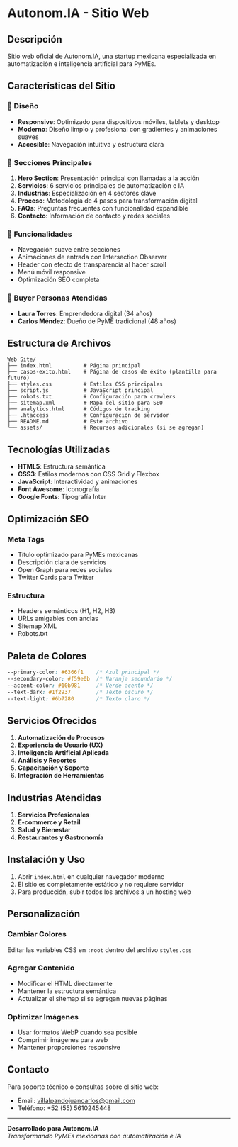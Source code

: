 # Autonom.IA - Sitio Web

## Descripción
Sitio web oficial de Autonom.IA, una startup mexicana especializada en automatización e inteligencia artificial para PyMEs.

## Características del Sitio

### 🎨 Diseño
- **Responsive**: Optimizado para dispositivos móviles, tablets y desktop
- **Moderno**: Diseño limpio y profesional con gradientes y animaciones suaves
- **Accesible**: Navegación intuitiva y estructura clara

### 📱 Secciones Principales
1. **Hero Section**: Presentación principal con llamadas a la acción
2. **Servicios**: 6 servicios principales de automatización e IA
3. **Industrias**: Especialización en 4 sectores clave
4. **Proceso**: Metodología de 4 pasos para transformación digital
5. **FAQs**: Preguntas frecuentes con funcionalidad expandible
6. **Contacto**: Información de contacto y redes sociales

### 🚀 Funcionalidades
- Navegación suave entre secciones
- Animaciones de entrada con Intersection Observer
- Header con efecto de transparencia al hacer scroll
- Menú móvil responsive
- Optimización SEO completa

### 🎯 Buyer Personas Atendidas
- **Laura Torres**: Emprendedora digital (34 años)
- **Carlos Méndez**: Dueño de PyME tradicional (48 años)

## Estructura de Archivos

```
Web Site/
├── index.html          # Página principal
├── casos-exito.html    # Página de casos de éxito (plantilla para futuro)
├── styles.css          # Estilos CSS principales
├── script.js           # JavaScript principal
├── robots.txt          # Configuración para crawlers
├── sitemap.xml         # Mapa del sitio para SEO
├── analytics.html      # Códigos de tracking
├── .htaccess           # Configuración de servidor
├── README.md           # Este archivo
└── assets/             # Recursos adicionales (si se agregan)
```

## Tecnologías Utilizadas

- **HTML5**: Estructura semántica
- **CSS3**: Estilos modernos con CSS Grid y Flexbox
- **JavaScript**: Interactividad y animaciones
- **Font Awesome**: Iconografía
- **Google Fonts**: Tipografía Inter

## Optimización SEO

### Meta Tags
- Título optimizado para PyMEs mexicanas
- Descripción clara de servicios
- Open Graph para redes sociales
- Twitter Cards para Twitter

### Estructura
- Headers semánticos (H1, H2, H3)
- URLs amigables con anclas
- Sitemap XML
- Robots.txt

## Paleta de Colores

```css
--primary-color: #6366f1    /* Azul principal */
--secondary-color: #f59e0b  /* Naranja secundario */
--accent-color: #10b981     /* Verde acento */
--text-dark: #1f2937        /* Texto oscuro */
--text-light: #6b7280       /* Texto claro */
```

## Servicios Ofrecidos

1. **Automatización de Procesos**
2. **Experiencia de Usuario (UX)**
3. **Inteligencia Artificial Aplicada**
4. **Análisis y Reportes**
5. **Capacitación y Soporte**
6. **Integración de Herramientas**

## Industrias Atendidas

1. **Servicios Profesionales**
2. **E-commerce y Retail**
3. **Salud y Bienestar**
4. **Restaurantes y Gastronomía**

## Instalación y Uso

1. Abrir `index.html` en cualquier navegador moderno
2. El sitio es completamente estático y no requiere servidor
3. Para producción, subir todos los archivos a un hosting web

## Personalización

### Cambiar Colores
Editar las variables CSS en `:root` dentro del archivo `styles.css`

### Agregar Contenido
- Modificar el HTML directamente
- Mantener la estructura semántica
- Actualizar el sitemap si se agregan nuevas páginas

### Optimizar Imágenes
- Usar formatos WebP cuando sea posible
- Comprimir imágenes para web
- Mantener proporciones responsive

## Contacto

Para soporte técnico o consultas sobre el sitio web:
- Email: villalpandojuancarlos@gmail.com
- Teléfono: +52 (55) 5610245448

---

**Desarrollado para Autonom.IA**  
*Transformando PyMEs mexicanas con automatización e IA* 
